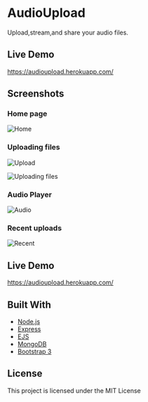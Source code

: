 # AudioUpload
Upload,stream,and share your audio files.

## Live Demo
https://audioupload.herokuapp.com/

## Screenshots


### Home page
![Home](https://github.com/iqbal-singh/AudioUpload/blob/master/screenshots/home.PNG "Home")




### Uploading files
![Upload](https://github.com/iqbal-singh/AudioUpload/blob/master/screenshots/upload.PNG "Upload")



![Uploading files](https://github.com/iqbal-singh/AudioUpload/blob/master/screenshots/uploading.PNG "Uploading files")
  
  
  
### Audio Player   
![Audio](https://github.com/iqbal-singh/AudioUpload/blob/master/screenshots/audio_player.PNG "Audio Player")
 
 
 
### Recent uploads
 ![Recent](https://github.com/iqbal-singh/AudioUpload/blob/master/screenshots/recent.PNG "Recent Uploads")
  
 
## Live Demo
https://audioupload.herokuapp.com/


## Built With
* [Node.js](https://nodejs.org/) 
* [Express](http://expressjs.com/)
* [EJS](http://www.embeddedjs.com/)
* [MongoDB](https://www.mongodb.com/)
* [Bootstrap 3](https://getbootstrap.com/) 


## License

This project is licensed under the MIT License 

